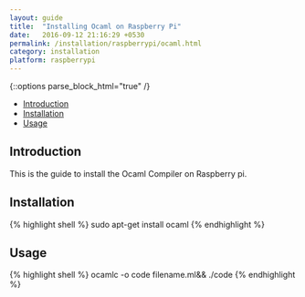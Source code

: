 ```yaml
---
layout: guide
title:  "Installing Ocaml on Raspberry Pi"
date:   2016-09-12 21:16:29 +0530
permalink: /installation/raspberrypi/ocaml.html
category: installation
platform: raspberrypi
---
```


{::options parse_block_html="true" /}

* [Introduction](#introduction)
* [Installation](#installation)
* [Usage](#usage)

<section class="wrapper">



## Introduction

This is the guide to install the Ocaml Compiler on Raspberry pi. 

## Installation


{% highlight shell %}
sudo apt-get install ocaml
{% endhighlight %}

## Usage
{% highlight shell %}
ocamlc -o code filename.ml&& ./code
{% endhighlight %}
</section>
